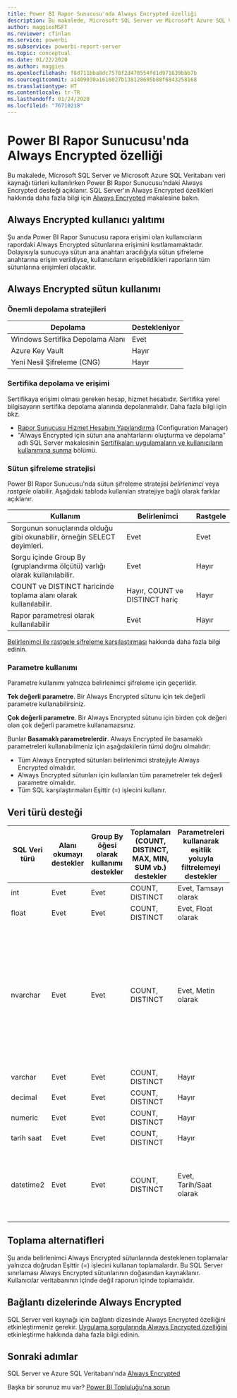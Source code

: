 ```yaml
---
title: Power BI Rapor Sunucusu'nda Always Encrypted özelliği
description: Bu makalede, Microsoft SQL Server ve Microsoft Azure SQL Veritabanı veri kaynağı türleri kullanılırken Power BI Rapor Sunucusu'ndaki Always Encrypted desteği açıklanır.
author: maggiesMSFT
ms.reviewer: cfinlan
ms.service: powerbi
ms.subservice: powerbi-report-server
ms.topic: conceptual
ms.date: 01/22/2020
ms.author: maggies
ms.openlocfilehash: f8d711bba8dc7570f2d470554fd1d971639bbb7b
ms.sourcegitcommit: a1409030a1616027b138128695b80f6843258168
ms.translationtype: HT
ms.contentlocale: tr-TR
ms.lasthandoff: 01/24/2020
ms.locfileid: "76710218"
---
```

# <a name="always-encrypted-in-power-bi-report-server"></a>Power BI Rapor Sunucusu'nda Always Encrypted özelliği

Bu makalede, Microsoft SQL Server ve Microsoft Azure SQL Veritabanı veri kaynağı türleri kullanılırken Power BI Rapor Sunucusu'ndaki Always Encrypted desteği açıklanır. SQL Server'ın Always Encrypted özellikleri hakkında daha fazla bilgi için [Always Encrypted](https://docs.microsoft.com/sql/relational-databases/security/encryption/always-encrypted-database-engine) makalesine bakın.

## <a name="always-encrypted-user-isolation"></a>Always Encrypted kullanıcı yalıtımı

Şu anda Power BI Rapor Sunucusu rapora erişimi olan kullanıcıların rapordaki Always Encrypted sütunlarına erişimini kısıtlamamaktadır.  Dolayısıyla sunucuya sütun ana anahtarı aracılığıyla sütun şifreleme anahtarına erişim verildiyse, kullanıcıların erişebildikleri raporların tüm sütunlarına erişimleri olacaktır.

## <a name="always-encrypted-column-usage"></a>Always Encrypted sütun kullanımı

### <a name="key-storage-strategies"></a>Önemli depolama stratejileri

|Depolama  |Destekleniyor  |
|---------|---------|
|Windows Sertifika Depolama Alanı | Evet |
|Azure Key Vault | Hayır |
| Yeni Nesil Şifreleme (CNG) | Hayır |

### <a name="certificate-storage-and-access"></a>Sertifika depolama ve erişimi

Sertifikaya erişimi olması gereken hesap, hizmet hesabıdır. Sertifika yerel bilgisayarın sertifika depolama alanında depolanmalıdır. Daha fazla bilgi için bkz.

- [Rapor Sunucusu Hizmet Hesabını Yapılandırma](https://docs.microsoft.com/sql/reporting-services/install-windows/configure-the-report-server-service-account-ssrs-configuration-manager) (Configuration Manager)
- "Always Encrypted için sütun ana anahtarlarını oluşturma ve depolama" adlı SQL Server makalesinin [Sertifikaları uygulamaların ve kullanıcıların kullanımına sunma](https://docs.microsoft.com/sql/relational-databases/security/encryption/create-and-store-column-master-keys-always-encrypted#making-certificates-available-to-applications-and-users) bölümü.

### <a name="column-encryption-strategy"></a>Sütun şifreleme stratejisi

Power BI Rapor Sunucusu'nda sütun şifreleme stratejisi *belirlenimci* veya *rastgele* olabilir. Aşağıdaki tabloda kullanılan stratejiye bağlı olarak farklar açıklanır.

|Kullanım  |Belirlenimci  |Rastgele  |
|---------|---------|---------|
|Sorgunun sonuçlarında olduğu gibi okunabilir, örneğin SELECT deyimleri. | Evet  | Evet  |
|Sorgu içinde Group By (gruplandırma ölçütü) varlığı olarak kullanılabilir. | Evet | Hayır |
|COUNT ve DISTINCT haricinde toplama alanı olarak kullanılabilir. | Hayır, COUNT ve DISTINCT hariç | Hayır |
|Rapor parametresi olarak kullanılabilir | Evet | Hayır |

[Belirlenimci ile rastgele şifreleme karşılaştırması](https://docs.microsoft.com/sql/relational-databases/security/encryption/always-encrypted-database-engine#selecting--deterministic-or-randomized-encryption) hakkında daha fazla bilgi edinin.

### <a name="parameter-usage"></a>Parametre kullanımı

Parametre kullanımı yalnızca belirlenimci şifreleme için geçerlidir.

**Tek değerli parametre**.  Bir Always Encrypted sütunu için tek değerli parametre kullanabilirsiniz.

**Çok değerli parametre**. Bir Always Encrypted sütunu için birden çok değeri olan çok değerli parametre kullanamazsınız.

Bunlar **Basamaklı parametrelerdir**. Always Encrypted ile basamaklı parametreleri kullanabilmeniz için aşağıdakilerin *tümü* doğru olmalıdır:

- Tüm Always Encrypted sütunları belirlenimci stratejiyle Always Encrypted olmalıdır.
- Always Encrypted sütunları için kullanılan tüm parametreler tek değerli parametre olmalıdır.
- Tüm SQL karşılaştırmaları Eşittir (=) işlecini kullanır.

## <a name="datatype-support"></a>Veri türü desteği

| SQL Veri türü | Alanı okumayı destekler | Group By öğesi olarak kullanımı destekler | Toplamaları (COUNT, DISTINCT, MAX, MIN, SUM vb.) destekler | Parametreleri kullanarak eşitlik yoluyla filtrelemeyi destekler | Notlar |
| --- | --- | --- | --- | --- | --- |
| int | Evet | Evet | COUNT, DISTINCT | Evet, Tamsayı olarak |   |
| float | Evet | Evet | COUNT, DISTINCT | Evet, Float olarak |   |
| nvarchar | Evet | Evet | COUNT, DISTINCT | Evet, Metin olarak | Belirlenimci şifrelemede, karakter sütunları için binary2 sıralama düzeninde bir sütun harmanlama kullanılmalıdır. Ayrıntılar için SQL Server [Always Encrypted](https://docs.microsoft.com/sql/relational-databases/security/encryption/always-encrypted-database-engine#selecting--deterministic-or-randomized-encryption) makalesine bakın.  |
| varchar | Evet | Evet | COUNT, DISTINCT | Hayır |   |
| decimal | Evet | Evet | COUNT, DISTINCT | Hayır |   |
| numeric | Evet | Evet | COUNT, DISTINCT | Hayır |   |
| tarih saat | Evet | Evet | COUNT, DISTINCT | Hayır |   |
| datetime2 | Evet | Evet | COUNT, DISTINCT | Evet, Tarih/Saat olarak | Sütunun milisaniye duyarlığı yoksa (diğer bir deyişle datetime2(0) değilse) desteklenir |

## <a name="aggregation-alternatives"></a>Toplama alternatifleri

Şu anda belirlenimci Always Encrypted sütunlarında desteklenen toplamalar yalnızca doğrudan Eşittir (=) işlecini kullanan toplamalardır. Bu SQL Server sınırlaması Always Encrypted sütunlarının doğasından kaynaklanır. Kullanıcılar veritabanının içinde değil raporun içinde toplamalıdır.

## <a name="always-encrypted-in-connection-strings"></a>Bağlantı dizelerinde Always Encrypted

SQL Server veri kaynağı için bağlantı dizesinde Always Encrypted özelliğini etkinleştirmeniz gerekir. [Uygulama sorgularında Always Encrypted özelliğini](https://docs.microsoft.com/sql/relational-databases/security/encryption/develop-using-always-encrypted-with-net-framework-data-provider#enabling-always-encrypted-for-application-queries) etkinleştirme hakkında daha fazla bilgi edinin.

## <a name="next-steps"></a>Sonraki adımlar

SQL Server ve Azure SQL Veritabanı'nda [Always Encrypted](https://docs.microsoft.com/sql/relational-databases/security/encryption/always-encrypted-database-engine)

Başka bir sorunuz mu var? [Power BI Topluluğu'na sorun](https://community.powerbi.com/)

